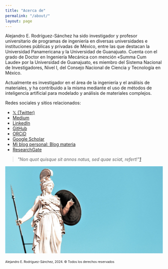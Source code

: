 ```yaml
---
title: "Acerca de"
permalink: "/about/"
layout: page
---
```


Alejandro E. Rodríguez-Sánchez ha sido investigador y profesor universitario de programas de ingeniería en diversas universidades e instituciones públicas y privadas de México, entre las que destacan la Universidad Panamericana y la Universidad de Guanajuato. Cuenta con el grado de Doctor en Ingeniería Mecánica con mención «Summa Cum Laude» por la Universidad de Guanajuato, es miembro del Sistema Nacional de Investigadores, Nivel I, del Consejo Nacional de Ciencia y Tecnología en México. 

Actualmente es investigador en el área de la ingeniería y el análisis de materiales, y ha contribuido a la misma mediante el uso de métodos de inteligencia artificial para modelado y análisis de materiales complejos.

Redes sociales y sitios relacionados:

- [𝕏 (Twitter)](https://twitter.com/_arods)
- [Medium](https://medium.com/@arods)
- [LinkedIn](www.linkedin.com/in/alejandro-e-rodriguez-sanchez)
- [GitHub](https://github.com/aerodriguezsanchez)
- [ORCiD](https://orcid.org/0000-0003-3397-5261)
- [Google Scholar](https://scholar.google.com.mx/citations?user=eo-JXcoAAAAJ&hl=es)
- [Mi blog personal: Blog materia](https://blogmateria.com)
- [ResearchGate](https://www.researchgate.net/profile/Alejandro-Rodriguez-Sanchez-4)


> *"Non quot quisque sit annos natus, sed quae sciat, refert!"[1](http://latindiscussion.com/forum/threads/it-is-not-age-that-matters-but-the-knowledge.31802/)*

![athena](assets/atena.jpg)



 <font size="1">Alejandro E. Rodríguez-Sánchez, 2024. © Todos los derechos reservados </font> 
